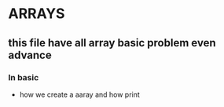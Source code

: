 # ARRAYS
## this file have all array basic problem even advance
### In basic
 - how we create a aaray and how print
